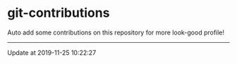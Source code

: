 # git-contributions

Auto add some contributions on this repository for more look-good profile!

---

Update at 2019-11-25 10:22:27
